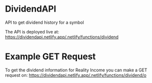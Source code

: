 # DividendAPI
API to get dividend history for a symbol

The API is deployed live at: https://dividendapi.netlify.app/.netlify/functions/dividend

# Example GET Request
To get the dividend information for Reality Income you can make a GET request on: 
https://dividendapi.netlify.app/.netlify/functions/dividend/o